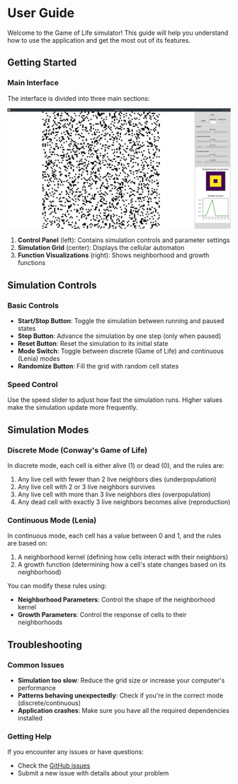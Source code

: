 # User Guide

Welcome to the Game of Life simulator! This guide will help you understand how to use the application and get the most out of its features.

## Getting Started

### Main Interface

The interface is divided into three main sections:

![Application Interface](img/screenshot.png)

1. **Control Panel** (left): Contains simulation controls and parameter settings
2. **Simulation Grid** (center): Displays the cellular automaton
3. **Function Visualizations** (right): Shows neighborhood and growth functions

## Simulation Controls

### Basic Controls

- **Start/Stop Button**: Toggle the simulation between running and paused states
- **Step Button**: Advance the simulation by one step (only when paused)
- **Reset Button**: Reset the simulation to its initial state
- **Mode Switch**: Toggle between discrete (Game of Life) and continuous (Lenia) modes
- **Randomize Button**: Fill the grid with random cell states

### Speed Control

Use the speed slider to adjust how fast the simulation runs. Higher values make the simulation update more frequently.

## Simulation Modes

### Discrete Mode (Conway's Game of Life)

In discrete mode, each cell is either alive (1) or dead (0), and the rules are:

1. Any live cell with fewer than 2 live neighbors dies (underpopulation)
2. Any live cell with 2 or 3 live neighbors survives
3. Any live cell with more than 3 live neighbors dies (overpopulation)
4. Any dead cell with exactly 3 live neighbors becomes alive (reproduction)

### Continuous Mode (Lenia)

In continuous mode, each cell has a value between 0 and 1, and the rules are based on:

1. A neighborhood kernel (defining how cells interact with their neighbors)
2. A growth function (determining how a cell's state changes based on its neighborhood)

You can modify these rules using:
- **Neighborhood Parameters**: Control the shape of the neighborhood kernel
- **Growth Parameters**: Control the response of cells to their neighborhoods

## Troubleshooting

### Common Issues

- **Simulation too slow**: Reduce the grid size or increase your computer's performance
- **Patterns behaving unexpectedly**: Check if you're in the correct mode (discrete/continuous)
- **Application crashes**: Make sure you have all the required dependencies installed

### Getting Help

If you encounter any issues or have questions:
- Check the [GitHub issues](https://github.com/BaptistePignier/CAS741-GameOfLife/issues)
- Submit a new issue with details about your problem